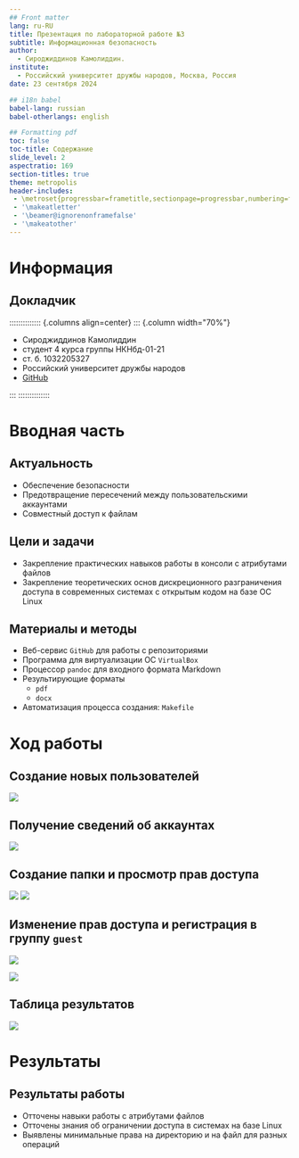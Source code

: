 ```yaml
---
## Front matter
lang: ru-RU
title: Презентация по лабораторной работе №3
subtitle: Информационная безопасность
author:
  - Сироджиддинов Камолиддин.
institute:
  - Российский университет дружбы народов, Москва, Россия
date: 23 сентября 2024

## i18n babel
babel-lang: russian
babel-otherlangs: english

## Formatting pdf
toc: false
toc-title: Содержание
slide_level: 2
aspectratio: 169
section-titles: true
theme: metropolis
header-includes:
 - \metroset{progressbar=frametitle,sectionpage=progressbar,numbering=fraction}
 - '\makeatletter'
 - '\beamer@ignorenonframefalse'
 - '\makeatother'
---
```


# Информация

## Докладчик

:::::::::::::: {.columns align=center}
::: {.column width="70%"}

  * Сироджиддинов Камолиддин
  * студент 4 курса группы НКНбд-01-21
  * ст. б. 1032205327
  * Российский университет дружбы народов
  * [GitHub](https://github.com/CHAPALOK)

:::
::::::::::::::

# Вводная часть

## Актуальность

- Обеспечение безопасности
- Предотвращение пересечений между пользовательскими аккаунтами
- Совместный доступ к файлам

## Цели и задачи

- Закрепление практических навыков работы в консоли с атрибутами файлов
- Закрепление теоретических основ дискреционного разграничения доступа в современных системах с открытым кодом на базе ОС Linux

## Материалы и методы

- Веб-сервис `GitHub` для работы с репозиториями
- Программа для виртуализации ОС `VirtualBox`
- Процессор `pandoc` для входного формата Markdown
- Результирующие форматы
	- `pdf`
	- `docx`
- Автоматизация процесса создания: `Makefile`

# Ход работы

## Создание новых пользователей

![](img/1.png)

## Получение сведений об аккаунтах

![](img/2.png)

## Создание папки и просмотр прав доступа

![](img/3_1.png) ![](img/3_2.png)

## Изменение прав доступа и регистрация в группу `guest`

![](img/4.png)

![](img/5.png)

## Таблица результатов

![](img/6.png)

# Результаты

## Результаты работы

- Отточены навыки работы с атрибутами файлов
- Отточены знания об ограничении доступа в системах на базе Linux
- Выявлены минимальные права на директорию и на файл для разных операций